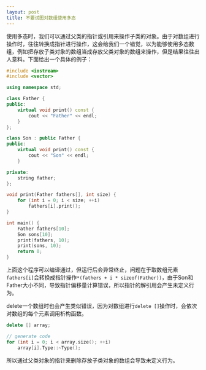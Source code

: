 ```yaml
---
layout: post
title: 不要试图对数组使用多态
---
```


使用多态时，我们可以通过父类的指针或引用来操作子类的对象。由于对数组进行操作时，往往转换成指针进行操作，这会给我们一个错觉，以为能够使用多态数组，例如把存放子类对象的数组当成存放父类对象的数组来操作，但是结果往往出人意料。下面给出一个具体的例子：

```c++
#include <iostream>
#include <vector>

using namespace std;

class Father {
public:
    virtual void print() const {
        cout << "Father" << endl;
    }
};

class Son : public Father {
public:
    virtual void print() const {
        cout << "Son" << endl;
    }

private:
    string father;
};

void print(Father fathers[], int size) {
    for (int i = 0; i < size; ++i)
        fathers[i].print();
}

int main() {
    Father fathers[10];
    Son sons[10];
    print(fathers, 10);
    print(sons, 10);
    return 0;
}
```

上面这个程序可以编译通过，但运行后会异常终止，问题在于取数组元素`fathers[i]`会转换成指针操作`*(fathers + i * sizeof(Father))`，由于Son和Father大小不同，导致指针偏移量计算错误，所以指针的解引用会产生未定义行为。

delete一个数组时也会产生类似错误，因为对数组进行`delete []`操作时，会依次对数组的每个元素调用析构函数。

```c++
delete [] array;

// generate code
for (int i = 0; i < array.size(); ++i)
	array[i].Type::~Type();
```

所以通过父类对象的指针来删除存放子类对象的数组会导致未定义行为。

